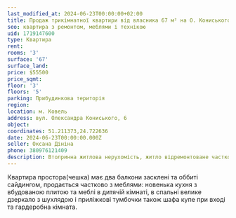 ```yaml
---
last_modified_at: 2024-06-23T00:00:00+02:00
title: Продаж трикімнатної квартири від власника 67 м² на О. Кониського
seo: квартира з ремонтом, меблями і технікою
uid: 1719147600
type: Квартира
rent:
rooms: '3'
surface: '67'
surface_land:
price: $55500
price_sqmt:
floor: '3'
floors: '5'
parking: Прибудинкова територія
region:
location: м. Ковель
address: вул. Олександра Кониського, 6
object:
coordinates: 51.211373,24.722636
date: 2024-06-23T00:00:00.000Z
seller: Оксана Дініна
phone: 380976121409
description: Втолринна житлова нерухомість, житло відремонтоване частково з меблями і технікою, придатне і готове для проживання
---
```


Квартира простора(чешка) має два балкони засклені та оббиті сайдингом, продається частково з меблями: новенька кухня з вбудованою плитою та меблі в дитячій кімнаті, в спальні велике дзеркало з шухлядою і приліжкові тумбочки також шафа купе при вході та гардеробна кімната.
